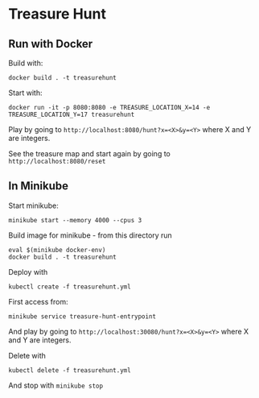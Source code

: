 # Treasure Hunt

## Run with Docker

Build with:

`docker build . -t treasurehunt`

Start with:

`docker run -it -p 8080:8080 -e TREASURE_LOCATION_X=14 -e TREASURE_LOCATION_Y=17 treasurehunt`

Play by going to `http://localhost:8080/hunt?x=<X>&y=<Y>` where X and Y are integers.

See the treasure map and start again by going to `http://localhost:8080/reset`

## In Minikube

Start minikube:
 
`minikube start --memory 4000 --cpus 3`

Build image for minikube - from this directory run

`eval $(minikube docker-env)` <br/>
`docker build . -t treasurehunt`

Deploy with
 
`kubectl create -f treasurehunt.yml`

First access from: 

`minikube service treasure-hunt-entrypoint`

And play by going to `http://localhost:30080/hunt?x=<X>&y=<Y>` where X and Y are integers.

Delete with
 
`kubectl delete -f treasurehunt.yml`

And stop with `minikube stop`